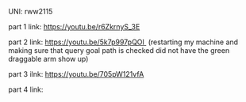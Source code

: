 UNI: rww2115

part 1 link: https://youtu.be/r6ZkrnyS_3E

part 2 link: https://youtu.be/5k7p997pQOI  (restarting my machine and making sure that query goal path is checked did not have the green draggable arm show up) 

part 3 ilnk: https://youtu.be/705pW121vfA

part 4 link: 

